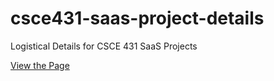 # csce431-saas-project-details
Logistical Details for CSCE 431 SaaS Projects

[View the Page](https://tamu-edu-students.github.io/csce431-saas-project-details/)
